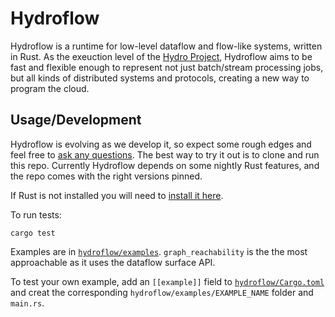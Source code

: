# Hydroflow

Hydroflow is a runtime for low-level dataflow and flow-like systems, written
in Rust. As the exeuction level of the [Hydro Project](https://hydro-project.github.io/),
Hydroflow aims to be fast and flexible enough to represent not just batch/stream
processing jobs, but all kinds of distributed systems and protocols, creating a
new way to program the cloud.

## Usage/Development

Hydroflow is evolving as we develop it, so expect some rough edges and feel
free to [ask any questions](https://github.com/hydro-project/hydroflow/issues/new).
The best way to try it out is to clone and run this repo.
Currently Hydroflow depends on some nightly Rust features, and the repo comes
with the right versions pinned.

If Rust is not installed you will need to [install it here](https://www.rust-lang.org/tools/install).

To run tests:
```
cargo test
```

Examples are in [`hydroflow/examples`](https://github.com/hydro-project/hydroflow/tree/main/hydroflow/examples).
`graph_reachability` is the the most approachable as it uses the dataflow surface API.

To test your own example, add an `[[example]]` field to [`hydroflow/Cargo.toml`](https://github.com/hydro-project/hydroflow/blob/main/hydroflow/Cargo.toml)
and creat the corresponding `hydroflow/examples/EXAMPLE_NAME` folder and `main.rs`.
